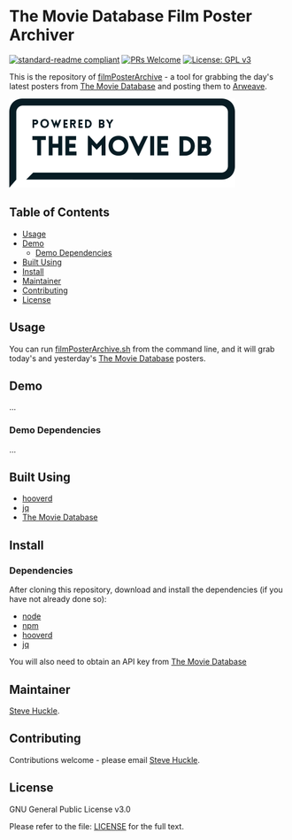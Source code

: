 # The Movie Database Film Poster Archiver

[![standard-readme compliant](https://img.shields.io/badge/readme%20style-standard-brightgreen.svg?style=flat-square)](https://github.com/RichardLitt/standard-readme)
[![PRs Welcome](https://img.shields.io/badge/PRs-welcome-brightgreen.svg?style=flat-square)](/docs/prs.md) [![License: GPL v3](https://img.shields.io/badge/License-GPL%20v3-blue.svg)](/docs/LICENSE.txt)

This is the repository of [filmPosterArchive](/bin/filmPosterArchive.sh) - a tool for grabbing the day's latest posters from [The Movie Database](https://www.themoviedb.org/en) and posting them to [Arweave](https://www.arweave.org).

![](/images/tmdb.png)

## Table of Contents

- [Usage](#usage)
- [Demo](#demo)
  - [Demo Dependencies](#demo-dependencies)  
- [Built Using](#built-using)  
- [Install](#install)
- [Maintainer](#maintainer)
- [Contributing](#contributing)
- [License](#license)

## Usage

You can run [filmPosterArchive.sh](/bin/filmPosterArchive.sh) from the command line, and it will grab today's and yesterday's [The Movie Database](https://www.themoviedb.org) posters.

## Demo

...

### Demo Dependencies

...

## Built Using

- [hooverd](https://github.com/samcamwilliams/hooverd)
- [jq](https://stedolan.github.io/jq/)
- [The Movie Database](https://www.themoviedb.org)

## Install



### Dependencies

After cloning this repository, download and install the dependencies (if you have not already done so):

- [node](https://nodejs.org/en/)
- [npm](https://www.npmjs.com/)
- [hooverd](https://github.com/samcamwilliams/hooverd)
- [jq](https://stedolan.github.io/jq/)

You will also need to obtain an API key from [The Movie Database](https://www.themoviedb.org)

## Maintainer

[Steve Huckle](https://glowkeeper.github.io/).

## Contributing

Contributions welcome - please email [Steve Huckle](https://glowkeeper.github.io/).

## License

GNU General Public License v3.0

Please refer to the file: [LICENSE](/docs/LICENSE.txt) for the full text.
